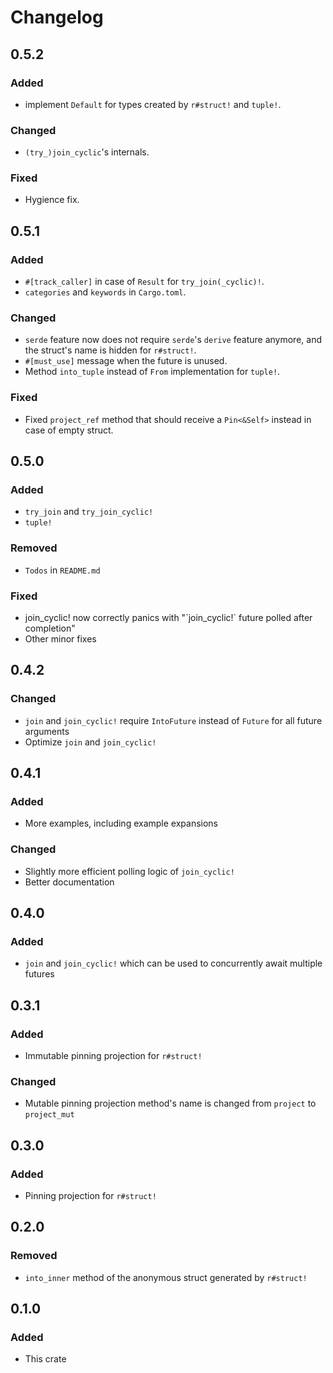 # Changelog

## 0.5.2

### Added

- implement `Default` for types created by `r#struct!` and `tuple!`.

### Changed

- `(try_)join_cyclic`'s internals.

### Fixed

- Hygience fix.

## 0.5.1

### Added

- `#[track_caller]` in case of `Result` for `try_join(_cyclic)!`.
- `categories` and `keywords` in `Cargo.toml`.

### Changed

- `serde` feature now does not require `serde`'s `derive` feature anymore, and the struct's name is hidden for `r#struct!`.
- `#[must_use]` message when the future is unused.
- Method `into_tuple` instead of `From` implementation for `tuple!`.

### Fixed

- Fixed `project_ref` method that should receive a `Pin<&Self>` instead in case of empty struct.

## 0.5.0

### Added

- `try_join` and `try_join_cyclic!`
- `tuple!`

### Removed

- `Todos` in `README.md`

### Fixed

- join_cyclic! now correctly panics with "\`join_cyclic!\` future polled after completion"
- Other minor fixes

## 0.4.2

### Changed

- `join` and `join_cyclic!` require `IntoFuture` instead of `Future` for all future arguments
- Optimize `join` and `join_cyclic!`

## 0.4.1

### Added

- More examples, including example expansions
  
### Changed

- Slightly more efficient polling logic of `join_cyclic!`
- Better documentation

## 0.4.0

### Added

- `join` and `join_cyclic!` which can be used to concurrently await multiple futures

## 0.3.1

### Added

- Immutable pinning projection for `r#struct!`

### Changed

- Mutable pinning projection method's name is changed from `project` to `project_mut`

## 0.3.0

### Added

- Pinning projection for `r#struct!`

## 0.2.0

### Removed

- `into_inner` method of the anonymous struct generated by `r#struct!`

## 0.1.0

### Added

- This crate
